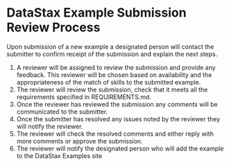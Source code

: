 # DataStax Example Submission Review Process

Upon submission of a new example a designated person will contact the submitter to confirm receipt of the submission and explain the next steps.

1) A reviewer will be assigned to review the submission and provide any feedback.  This reviewer will be chosen based on availability and the appropriateness of the match of skills to the submitted example.
2) The reviewer will review the submission, check that it meets all the requirements specified in REQUIREMENTS.md.
3) Once the reviewer has reviewed the submission any comments will be communicated to the submitter.
4) Once the submitter has resolved any issues noted by the reviewer they will notify the reviewer.  
5) The reviewer will check the resolved comments and either reply with more comments or approve the submission.
6) The reviewer will notify the designated person who will add the example to the DataStax Examples site